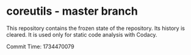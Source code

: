 # coreutils - master branch

This repository contains the frozen state of the repository.
Its history is cleared. It is used only for static code
analysis with Codacy.

Commit Time: 1734470079